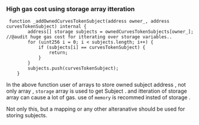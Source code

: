 ### High gas cost using storage array itteration 

```
 function _addOwnedCurvesTokenSubject(address owner_, address curvesTokenSubject) internal {
        address[] storage subjects = ownedCurvesTokenSubjects[owner_];  //@audit huge gas cost for itterating over storage variables..
        for (uint256 i = 0; i < subjects.length; i++) {
            if (subjects[i] == curvesTokenSubject) {
                return;
            }
        }
        subjects.push(curvesTokenSubject);
    }
```

In the above function user of arrays to store owned subject address , not only array , `storage` array is used to get Subject . and itteration of storage array can cause a lot of gas. use of `memory` is recommed insted of storage . 

Not only this, but a mapping or any other alteranative should be used for storing subjects.